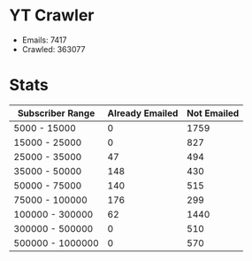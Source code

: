 # YT Crawler
- Emails: 7417
- Crawled: 363077

# Stats
| Subscriber Range  | Already Emailed | Not Emailed |
|-------|-------|-------|
| 5000 - 15000 | 0 | 1759 |
| 15000 - 25000 | 0 | 827 |
| 25000 - 35000 | 47 | 494 |
| 35000 - 50000 | 148 | 430 |
| 50000 - 75000 | 140 | 515 |
| 75000 - 100000 | 176 | 299 |
| 100000 - 300000 | 62 | 1440 |
| 300000 - 500000 | 0 | 510 |
| 500000 - 1000000 | 0 | 570 |
